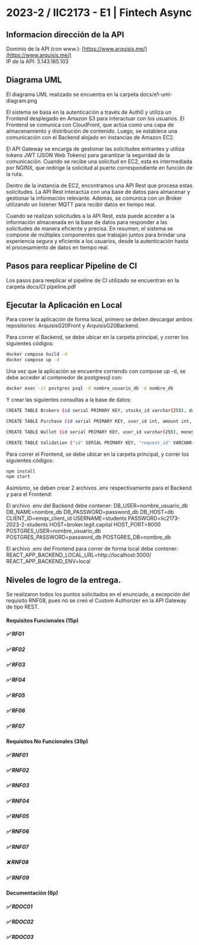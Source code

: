 # 2023-2 / IIC2173 - E1 | Fintech Async


## Informacion dirección de la API

Dominio de la API (con www.): [https://www.arquisis.me/](https://www.arquisis.me/)<br>
IP de la API: 3.143.165.103

## Diagrama UML

El diagrama UML realizado se encuentra en la carpeta docs/e1-uml-diagram.png

El sistema se basa en la autenticación a través de Auth0 y utiliza un Frontend desplegado en Amazon S3 para interactuar con los usuarios. El Frontend se comunica con CloudFront, que actúa como una capa de almacenamiento y distribución de contenido. Luego, se establece una comunicación con el Backend alojado en instancias de Amazon EC2.

El API Gateway se encarga de gestionar las solicitudes entrantes y utiliza tokens JWT (JSON Web Tokens) para garantizar la seguridad de la comunicación. Cuando se recibe una solicitud en EC2, esta es intermediada por NGINX, que redirige la solicitud al puerto correspondiente en función de la ruta.

Dentro de la instancia de EC2, encontramos una API Rest que procesa estas solicitudes. La API Rest interactúa con una base de datos para almacenar y gestionar la información relevante. Además, se comunica con un Broker utilizando un listener MQTT para recibir datos en tiempo real.

Cuando se realizan solicitudes a la API Rest, esta puede acceder a la información almacenada en la base de datos para responder a las solicitudes de manera eficiente y precisa. En resumen, el sistema se compone de múltiples componentes que trabajan juntos para brindar una experiencia segura y eficiente a los usuarios, desde la autenticación hasta el procesamiento de datos en tiempo real.


## Pasos para reeplicar Pipeline de CI


Los pasos para reeplicar el pipeline de CI utilizado se encuentran en la carpeta docs/CI pipeline.pdf


## Ejecutar la Aplicación en Local

Para correr la aplicación de forma local, primero se deben descargar ambos repositorios: ArquisisG20Front y ArquisisG20Backend.

Para correr el Backend, se debe ubicar en la carpeta principal, y correr los siguientes códigos:

```sh
docker compose build -d
docker compose up -d
```
Una vez que la aplicación se encuentre corriendo con compose up -d, se debe acceder al contenedor de postgresql con:
```sh
docker exec -it postgres psql -U nombre_usuario_db -d nombre_db
```
Y crear las siguientes consultas a la base de datos:
```sh
CREATE TABLE Brokers (id serial PRIMARY KEY, stocks_id varchar(255), datetime varchar(255), stocks_symbol varchar(255), stocks_shortName varchar(255), stocks_price float, stocks_currency varchar(255), stocks_source varchar(255), created_at DATE, updated_at DATE);

CREATE TABLE Purchase (id serial PRIMARY KEY, user_id int, amount int, group_id varchar(255), datetime varchar(255), stocks_symbol varchar(255), stocks_shortName varchar(255), country varchar(255), city varchar(255), location varchar(255), created_at DATE, updated_at DATE);

CREATE TABLE Wallet (id serial PRIMARY KEY, user_id varchar(255), money float, created_at DATE, updated_at DATE);

CREATE TABLE Validation ("id" SERIAL PRIMARY KEY, "request_id" VARCHAR(255), "group_id" VARCHAR(255), "seller" FLOAT, "valid" BOOLEAN, "created_at" TIMESTAMP, "updated_at" TIMESTAMP);
```

Para correr el Frontend, se debe ubicar en la carpeta principal, y correr los siguientes códigos:
```sh
npm install
npm start
```

Asimismo, se deben crear 2 archivos .env respectivamente para el Backend y para el Frontend:

El archivo .env del Backend debe contener:
DB_USER=nombre_usuario_db
DB_NAME=nombre_db
DB_PASSWORD=password_db
DB_HOST=db
CLIENT_ID=emqx_client_id
USERNAME=students
PASSWORD=iic2173-2023-2-students
HOST=broker.legit.capital
HOST_PORT=9000
POSTGRES_USER=nombre_usuario_db
POSTGRES_PASSWORD=password_db
POSTGRES_DB=nombre_db

El archivo .env del Frontend para correr de forma local debe contener:
REACT_APP_BACKEND_LOCAL_URL=http://localhost:3000/
REACT_APP_BACKEND_ENV=local


## Niveles de logro de la entrega.

Se realizaron todos los puntos solicitados en el enunciado, a excepción del requisito RNF08, pues no se creó el Custom Authorizer en la API Gateway de tipo REST.

#### Requisitos Funcionales (15p)
##### ✅ RF01
##### ✅ RF02
##### ✅ RF03
##### ✅ RF04
##### ✅ RF05
##### ✅ RF06
##### ✅ RF07
#### Requisitos No Funcionales (39p)
##### ✅ RNF01
##### ✅ RNF02
##### ✅ RNF03
##### ✅ RNF04
##### ✅ RNF05
##### ✅ RNF06
##### ✅ RNF07
##### ❌ RNF08
##### ✅ RNF09
#### Documentación (6p)
##### ✅ RDOC01
##### ✅ RDOC02
##### ✅ RDOC03
